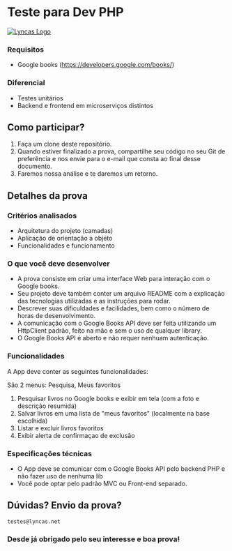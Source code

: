 # Teste para Dev PHP

[![Lyncas Logo](https://img-dev.feedback.house/TCo5z9DrSyX0EQoakV8sJkx1mSg=/fit-in/300x300/smart/https://s3.amazonaws.com/feedbackhouse-media-development/modules%2Fcore%2Fcompany%2F5c9e1b01c5f3d0003c5fa53b%2Flogo%2F5c9ec4f869d1cb003cb7996d)](https://www.lyncas.net)
### Requisitos

- Google books (https://developers.google.com/books/)

### Diferencial

- Testes unitários
- Backend e frontend em microserviços distintos

## Como participar?

1. Faça um clone deste repositório.
2. Quando estiver finalizado a prova, compartilhe seu código no seu Git de preferência e nos envie para o e-mail que consta ao final desse documento.
3. Faremos nossa análise e te daremos um retorno.

## Detalhes da prova

### Critérios analisados

- Arquitetura do projeto (camadas)
- Aplicação de orientação a objeto
- Funcionalidades e funcionamento

### O que você deve desenvolver

- A prova consiste em criar uma interface Web para interação com o Google books.
- Seu projeto deve também conter um arquivo README com a explicação das tecnologias utilizadas e as instruções para rodar.
- Descrever suas dificuldades e facilidades, bem como o número de horas de desenvolvimento.
- A comunicação com o Google Books API deve ser feita utilizando um HttpClient padrão, feito na mão e sem o uso de qualquer library.
- O Google Books API é aberto e não requer nenhuam autenticação.

### Funcionalidades

A App deve conter as seguintes funcionalidades:

São 2 menus: Pesquisa, Meus favoritos

1. Pesquisar livros no Google books e exibir em tela (com a foto e descrição resumida)
2. Salvar livros em uma lista de "meus favoritos" (localmente na base escolhida)
3. Listar e excluir livros favoritos
4. Exibir alerta de confirmaçao de exclusão

### Especificações técnicas

* O App deve se comunicar com o Google Books API pelo backend PHP e não fazer uso de nenhuma lib
* Você pode optar pelo padrão MVC ou Front-end separado.

## Dúvidas? Envio da prova?
`testes@lyncas.net`

### Desde já obrigado pelo seu interesse e boa prova!
